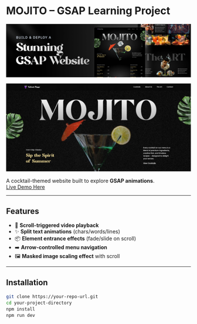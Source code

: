 # MOJITO – GSAP Learning Project

![GSAP Mojito Website](./public/readme/hero.png)

![GSAP Mojito Hero Section](./public/readme/Mojito-website.png)

A cocktail-themed website built to explore **GSAP animations**.  
[Live Demo Here](https://gsap-mojito-project.vercel.app/)

---

## Features
- 🎥 **Scroll-triggered video playback**  
- ✨ **Split text animations** (chars/words/lines)  
- 📦 **Element entrance effects** (fade/slide on scroll)  
- ➡️ **Arrow-controlled menu navigation**  
- 🖼️ **Masked image scaling effect** with scroll  

---

## Installation
```bash
git clone https://your-repo-url.git
cd your-project-directory
npm install
npm run dev
